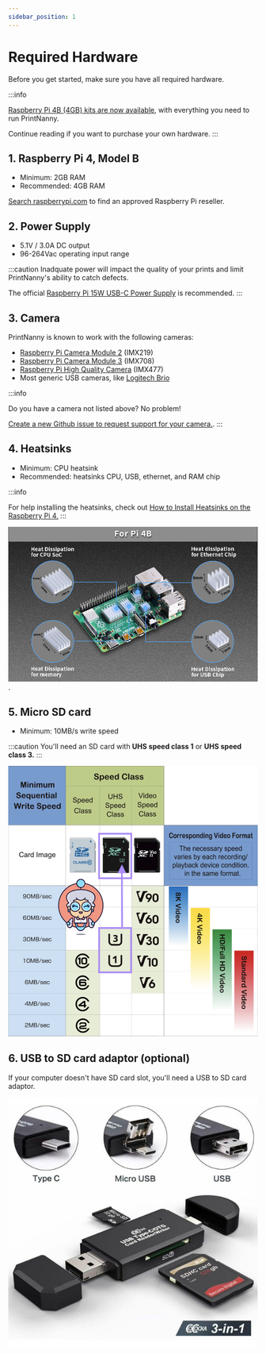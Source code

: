 ```yaml
---
sidebar_position: 1
---
```


# Required Hardware

Before you get started, make sure you have all required hardware.

:::info

[Raspberry Pi 4B (4GB) kits are now available](https://printnanny.ai/shop/raspberry-pi-4-kit), with everything you need to run PrintNanny.

Continue reading if you want to purchase your own hardware.
:::

## 1. Raspberry Pi 4, Model B 

* Minimum: 2GB RAM
* Recommended: 4GB RAM

[Search raspberrypi.com](https://www.raspberrypi.com/products/raspberry-pi-4-model-b/) to find an approved Raspberry Pi reseller.

## 2. Power Supply

* 5.1V / 3.0A DC output
* 96-264Vac operating input range

:::caution
Inadquate power will impact the quality of your prints and limit PrintNanny's ability to catch defects.

The official [Raspberry Pi 15W USB-C Power Supply](https://www.raspberrypi.com/products/type-c-power-supply/) is recommended.
:::

## 3. Camera

PrintNanny is known to work with the following cameras:

* [Raspberry Pi Camera Module 2](https://www.raspberrypi.com/products/camera-module-v2/) (IMX219)
* [Raspberry Pi Camera Module 3](https://www.raspberrypi.com/products/camera-module-3/) (IMX708)
* [Raspberry Pi High Quality Camera](https://www.raspberrypi.com/products/raspberry-pi-high-quality-camera/) (IMX477)
* Most generic USB cameras, like [Logitech Brio](https://www.logitech.com/en-us/products/webcams/brio-4k-hdr-webcam.960-001105.html)


:::info

Do you have a camera not listed above? No problem! 

[Create a new Github issue to request support for your camera.](https://github.com/bitsy-ai/printnanny-os/issues/new/choose). 
:::

## 4. Heatsinks

* Minimum: CPU heatsink
* Recommended: heatsinks CPU, USB, ethernet, and RAM chip

:::info

For help installing the heatsinks, check out [How to Install Heatsinks on the Raspberry Pi 4.](https://www.youtube.com/watch?v=E-4GaAz7XNM)
:::

![Image showing dimensions and locations of heatsinks on Raspberry Pi board](./img/heatsinks.jpg).

## 5. Micro SD card

* Minimum: 10MB/s write speed

:::caution
You'll need an SD card with **UHS speed class 1** or **UHS speed class 3.**
:::

![SD Card Selection Guide](./img/sdcard-speeds.png)

## 6. USB to SD card adaptor (optional)

If your computer doesn't have SD card slot, you'll need a USB to SD card adaptor.

![SD Card Selection Guide](./img/usb-sd-adaptor.jpeg)
